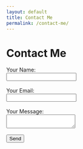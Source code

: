 ```yaml
---
layout: default
title: Contact Me
permalink: /contact-me/
---
```

  <div id="contact-me" class="tab active">
    <h1>Contact Me</h1>
    <form id="contact-form" action="https://formspree.io/f/mrbeznpg" method="POST" onsubmit="handleSubmit(event)">
        <label for="name">Your Name:</label><br>
        <input type="text" id="name" name="name" required><br><br>
        <label for="email">Your Email:</label><br>
        <input type="email" id="email" name="_replyto" required><br><br>
        <label for="message">Your Message:</label><br>
        <textarea id="message" name="message" required></textarea><br><br>
        <button type="submit">Send</button><br><br>
    </form>
    <div id="thankYouMessage" style="display:none;">
        <h2>Thank You for Your Message!</h2>
        <p>We will get back to you as soon as possible.</p>
    </div>
<script>
  function handleSubmit(event) {
    event.preventDefault(); // Prevent form submission (page refresh)
    
    // Hide the form
    document.getElementById('contactForm').style.display = 'none';
    
    // Show the thank you message
    document.getElementById('thankYouMessage').style.display = 'block';
    
    // Optionally, you can submit the form programmatically after showing the message
    // This sends the form data to Formspree
    fetch(event.target.action, {
      method: event.target.method,
      body: new FormData(event.target),
    })
    .then(response => {
      if (response.ok) {
        console.log("Form submitted successfully");
      } else {
        console.error("Form submission failed");
      }
    });
  }
</script>

  </div>

